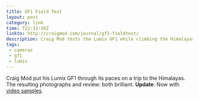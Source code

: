 ```yaml
---
title: GF1 Field Test
layout: post
category: link
time: T22:32:16Z
linkto: http://craigmod.com/journal/gf1-fieldtest/
description: Craig Mod tests the Lumix GF1 while climbing the Himalayas
tags:
 - cameras
 - gf1
 - lumix
---
```


Craig Mod put his Lumix GF1 through its paces on a trip to the Himalayas. The resulting photographs and review: both brilliant. **Update**: Now with [video samples][1].

[1]:http://craigmod.com/journal/gf1-fieldtest-video/ "GF1 Field Test Video"